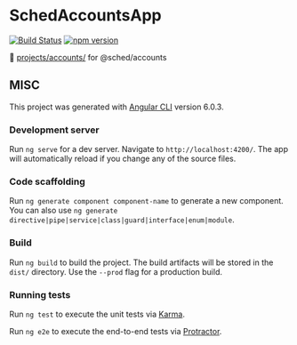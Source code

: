 # SchedAccountsApp

[![Build Status](https://drone.sked.site/api/badges/schedsite/accounts/status.svg)](https://drone.sked.site/schedsite/accounts) 
[![npm version](https://img.shields.io/npm/v/@sched/accounts.svg)](https://www.npmjs.com/package/@sched/accounts)

:information_desk_person: [projects/accounts/](projects/accounts/) for @sched/accounts

## MISC 

This project was generated with [Angular CLI](https://github.com/angular/angular-cli) version 6.0.3.

### Development server

Run `ng serve` for a dev server. Navigate to `http://localhost:4200/`. The app will automatically reload if you change any of the source files.

### Code scaffolding

Run `ng generate component component-name` to generate a new component. You can also use `ng generate directive|pipe|service|class|guard|interface|enum|module`.

### Build

Run `ng build` to build the project. The build artifacts will be stored in the `dist/` directory. Use the `--prod` flag for a production build.

### Running tests

Run `ng test` to execute the unit tests via [Karma](https://karma-runner.github.io).

Run `ng e2e` to execute the end-to-end tests via [Protractor](http://www.protractortest.org/).
